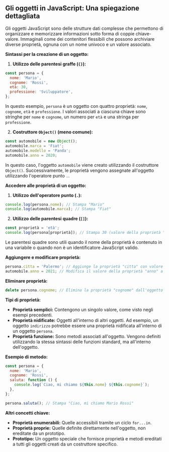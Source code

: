 <!-- @format -->

## Gli oggetti in JavaScript: Una spiegazione dettagliata

Gli oggetti JavaScript sono delle strutture dati complesse che permettono di organizzare e memorizzare informazioni sotto forma di coppie chiave-valore. Immaginali come dei contenitori flessibili che possono archiviare diverse proprietà, ognuna con un nome univoco e un valore associato.

**Sintassi per la creazione di un oggetto:**

1. **Utilizzo delle parentesi graffe (`{}`):**

```javascript
const persona = {
  nome: 'Mario',
  cognome: 'Rossi',
  età: 30,
  professione: 'Sviluppatore',
};
```

In questo esempio, `persona` è un oggetto con quattro proprietà: `nome`, `cognome`, `età` e `professione`. I valori associati a ciascuna chiave sono stringhe per `nome` e `cognome`, un numero per `età` e una stringa per `professione`.

2. **Costruttore `Object()` (meno comune):**

```javascript
const automobile = new Object();
automobile.marca = 'Fiat';
automobile.modello = 'Panda';
automobile.anno = 2020;
```

In questo caso, l'oggetto `automobile` viene creato utilizzando il costruttore `Object()`. Successivamente, le proprietà vengono assegnate all'oggetto utilizzando l'operatore punto `.`.

**Accedere alle proprietà di un oggetto:**

1. **Utilizzo dell'operatore punto (`.`):**

```javascript
console.log(persona.nome); // Stampa "Mario"
console.log(automobile.marca); // Stampa "Fiat"
```

2. **Utilizzo delle parentesi quadre (`[]`):**

```javascript
const proprietà = 'età';
console.log(persona[proprietà]); // Stampa 30 (valore della proprietà "età")
```

Le parentesi quadre sono utili quando il nome della proprietà è contenuto in una variabile o quando non è un identificatore JavaScript valido.

**Aggiungere e modificare proprietà:**

```javascript
persona.citta = 'Palermo'; // Aggiunge la proprietà "citta" con valore "Palermo"
automobile.anno = 2021; // Modifica il valore della proprietà "anno" a 2021
```

**Eliminare proprietà:**

```javascript
delete persona.cognome; // Elimina la proprietà "cognome" dall'oggetto "persona"
```

**Tipi di proprietà:**

- **Proprietà semplici:** Contengono un singolo valore, come visto negli esempi precedenti.
- **Proprietà nidificate:** Oggetti all'interno di altri oggetti. Ad esempio, un oggetto `indirizzo` potrebbe essere una proprietà nidificata all'interno di un oggetto `persona`.
- **Proprietà funzione:** Sono metodi associati all'oggetto. Vengono definiti utilizzando la stessa sintassi delle funzioni standard, ma all'interno dell'oggetto.

**Esempio di metodo:**

```javascript
const persona = {
  nome: 'Mario',
  cognome: 'Rossi',
  saluta: function () {
    console.log(`Ciao, mi chiamo ${this.nome} ${this.cognome}`);
  },
};

persona.saluta(); // Stampa "Ciao, mi chiamo Mario Rossi"
```

**Altri concetti chiave:**

- **Proprietà enumerabili:** Quelle accessibili tramite un ciclo `for...in`.
- **Proprietà proprie:** Quelle definite direttamente nell'oggetto, non ereditate da un prototipo.
- **Prototipo:** Un oggetto speciale che fornisce proprietà e metodi ereditati a tutti gli oggetti creati da un costruttore specifico.
